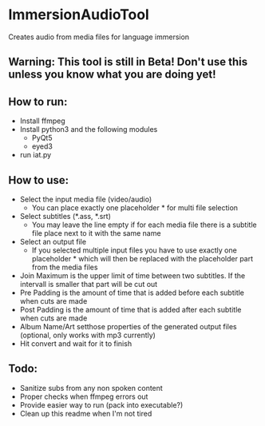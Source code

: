 # ImmersionAudioTool
Creates audio from media files for language immersion

## Warning: This tool is still in Beta! Don't use this unless you know what you are doing yet!

## How to run:
- Install ffmpeg
- Install python3 and the following modules
    - PyQt5
    - eyed3
- run iat.py

## How to use:
- Select the input media file (video/audio)
    - You can place exactly one placeholder * for multi file selection
- Select subtitles (*.ass, *.srt)
    - You may leave the line empty if for each media file there is a subtitle file place next to it with the same name
- Select an output file
    - If you selected multiple input files you have to use exactly one placeholder * which will then be replaced with the placeholder part from the media files
- Join Maximum is the upper limit of time between two subtitles. If the intervall is smaller that part will be cut out
- Pre Padding is the amount of time that is added before each subtitle when cuts are made
- Post Padding is the amount of time that is added after each subtitle when cuts are made
- Album Name/Art setthose properties of the generated output files (optional, only works with mp3 currently)
- Hit convert and wait for it to finish

## Todo:
- Sanitize subs from any non spoken content
- Proper checks when ffmpeg errors out
- Provide easier way to run (pack into executable?)
- Clean up this readme when I'm not tired
